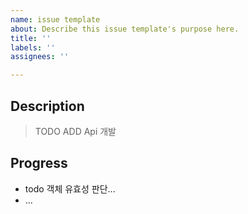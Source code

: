 ```yaml
---
name: issue template
about: Describe this issue template's purpose here.
title: ''
labels: ''
assignees: ''

---
```


## Description

> TODO ADD Api 개발

## Progress

- todo 객체 유효성 판단...
- ...
